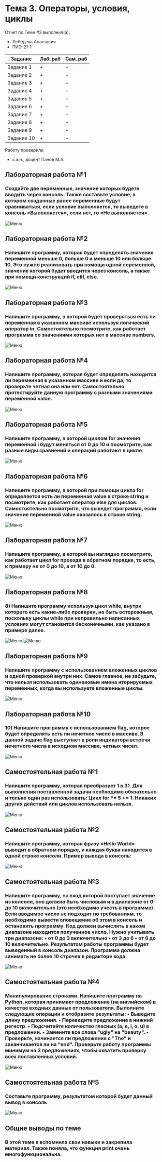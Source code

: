 # Тема 3. Операторы, условия, циклы
Отчет по Теме #3 выполнил(а):
- Лебедева Анастасия
- ПИЭ-21-1

| Задание | Лаб_раб | Сам_раб |
| ------ | ------ | ------ |
| Задание 1 | + | + |
| Задание 2 | + | + |
| Задание 3 | + | + |
| Задание 4 | + | + |
| Задание 5 | + | + |
| Задание 6 | + | + |
| Задание 7 | + | + |
| Задание 8 | + | + |
| Задание 9 | + | + |
| Задание 10 | + | + |

Работу проверили:
- к.э.н., доцент Панов М.А.

## Лабораторная работа №1
### Создайте две переменные, значение которых будете вводить через консоль. Также составьте условие, в котором созданные ранее переменные будут сравниваться, если условие выполняется, то выведете в консоль «Выполняется», если нет, то «Не выполняется».
![Меню](https://github.com/Nastya230404/Nastya/blob/%D0%A2%D0%B5%D0%BC%D0%B03/pic/lab1.png)

## Лабораторная работа №2
### Напишите программу, которая будет определять значения переменной меньше 0, больше 0 и меньше 10 или больше 10. Это нужно реализовать при помощи одной переменной, значение которой будет вводится через консоль, а также при помощи конструкций if, elif, else.
![Меню](https://github.com/Nastya230404/Nastya/blob/%D0%A2%D0%B5%D0%BC%D0%B03/pic/lab2.png)

## Лабораторная работа №3
### Напишите программу, в которой будет проверяться есть ли переменная в указанном массиве используя логический оператор in. Самостоятельно посмотрите, как работает программа со значениями которых нет в массиве numbers.
![Меню](https://github.com/Nastya230404/Nastya/blob/%D0%A2%D0%B5%D0%BC%D0%B03/pic/lab3.png)

## Лабораторная работа №4
### Напишите программу, которая будет определять находится ли переменная в указанном массиве и если да, то проверьте четная она или нет. Самостоятельно протестируйте данную программу с разными значениями переменной value.
![Меню](https://github.com/Nastya230404/Nastya/blob/%D0%A2%D0%B5%D0%BC%D0%B03/pic/lab4.png)

## Лабораторная работа №5
### Напишите программу, в которой циклом for значения переменной i будут меняться от 0 до 10 и посмотрите, как разные виды сравнений и операций работают в цикле.
![Меню](https://github.com/Nastya230404/Nastya/blob/%D0%A2%D0%B5%D0%BC%D0%B03/pic/lab5.png)

## Лабораторная работа №6
### Напишите программу, в которой при помощи цикла for определяется есть ли переменная value в строке string и посмотрите, как работает оператор else для циклов. Самостоятельно посмотрите, что выведет программа, если значение переменной value оказалось в строке string.
![Меню](https://github.com/Nastya230404/Nastya/blob/%D0%A2%D0%B5%D0%BC%D0%B03/pic/lab6.png)

## Лабораторная работа №7
### Напишите программу, в которой вы наглядно посмотрите, как работает цикл for проходя в обратном порядке, то есть, к примеру не от 0 до 10, а от 10 до 0. 
![Меню](https://github.com/Nastya230404/Nastya/blob/%D0%A2%D0%B5%D0%BC%D0%B03/pic/lab7.png)

## Лабораторная работа №8
### 8)	Напишите программу используя цикл while, внутри которого есть какие-либо проверки, но быть осторожным, поскольку циклы while при неправильно написанных условиях могут становится бесконечными, как указано в примере далее.
![Меню](https://github.com/Nastya230404/Nastya/blob/%D0%A2%D0%B5%D0%BC%D0%B03/pic/lab8.png)
![Меню](https://github.com/Nastya230404/Nastya/blob/%D0%A2%D0%B5%D0%BC%D0%B03/pic/lab82.png)

## Лабораторная работа №9
### Напишите программу с использованием вложенных циклов и одной проверкой внутри них. Самое главное, не забудьте, что нельзя использовать одинаковые имена итерируемых переменных, когда вы используете вложенные циклы.
![Меню](https://github.com/Nastya230404/Nastya/blob/%D0%A2%D0%B5%D0%BC%D0%B03/pic/lab9.png)

## Лабораторная работа №10
###  10)	Напишите программу с использованием flag, которое будет определять есть ли нечетное число в массиве. В данной задаче flag выступает в роли индикатора встречи нечетного числа в исходном массиве, четных чисел.
![Меню](https://github.com/Nastya230404/Nastya/blob/%D0%A2%D0%B5%D0%BC%D0%B03/pic/lab10.png)

## Самостоятельная работа №1
### Напишите программу, которая преобразует 1 в 31. Для выполнения поставленной задачи необходимо обязательно и только один раз использовать: Цикл for   *= 5   += 1. Никаких других действий или циклов использовать нельзя.
![Меню](https://github.com/Nastya230404/Nastya/blob/Тема2/pic/sam1.png)

## Самостоятельная работа №2
### Напишите программу, которая фразу «Hello World» выводит в обратном порядке, и каждая буква находится в одной строке консоли. Пример вывода в консоль:
![Меню](https://github.com/Nastya230404/Nastya/blob/Тема2/pic/sam2.png)

## Самостоятельная работа №3
### Напишите программу, на вход которой поступает значение из консоли, оно должно быть числовым и в диапазоне от 0 до 10 включительно (это необходимо учесть в программе). Если вводимое число не подходит по требованиям, то необходимо вывести оповещение об этом в консоль и остановить программу. Код должен вычислять в каком диапазоне находится полученное число. Нужно учитывать три диапазона: •	от 0 до 3 включительно   •	от 3 до 6    •	от 6 до 10 включительно. Результатом работы программы будет выведенный в консоль диапазон. Программа должна занимать не более 10 строчек в редакторе кода.
![Меню](https://github.com/Nastya230404/Nastya/blob/Тема2/pic/sam3.png)

## Самостоятельная работа №4
### Манипулирование строками. Напишите программу на Python, которая принимает предложение (на английском) в качестве входных данных от пользователя. Выполните следующие операции и отобразите результаты: •	Выведите длину предложения. •	Переведите предложение в нижний регистр. •	Подсчитайте количество гласных (a, e, i, o, u) в предложении. •	Замените все слова "ugly" на "beauty". •	Проверьте, начинается ли предложение с "The" и заканчивается ли на "end". Проверьте работу программы минимум на 3 предложениях, чтобы охватить проверку всех поставленных условий.
![Меню](https://github.com/Nastya230404/Nastya/blob/Тема2/pic/sam4.png)

## Самостоятельная работа №5
### Составьте программу, результатом которой будет данный вывод в консоль
![Меню](https://github.com/Nastya230404/Nastya/blob/Тема2/pic/sam5.png)

## Общие выводы по теме
### В этой теме я вспомнила свои навыки и закрепила материал. Также поняла, что функция print очень многофункциональна.
